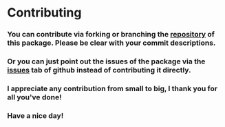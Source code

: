 # Contributing

### You can contribute via **forking** or **branching** the [repository](https://github.com/b1lodHand/absent-dialogues) of this package. **Please be clear with your commit descriptions.**

### Or you can just point out the issues of the package via the [issues](https://github.com/b1lodHand/absent-dialogues/issues) tab of **github** instead of contributing it directly.

### I appreciate any contribution from small to big, **I thank you for all you've done!**

### **Have a nice day!**